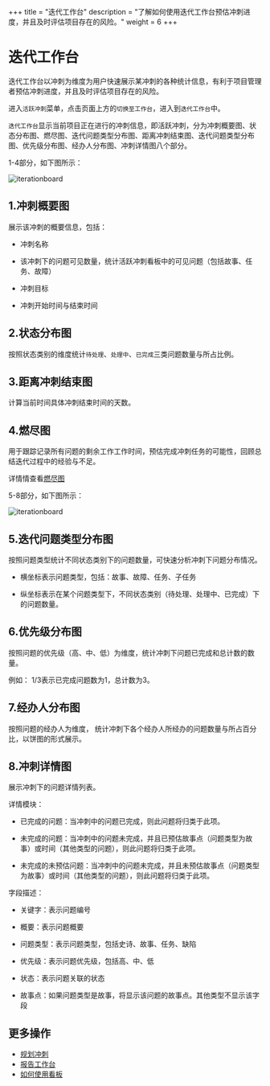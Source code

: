 ﻿+++
title = "迭代工作台"
description = "了解如何使用迭代工作台预估冲刺进度，并且及时评估项目存在的风险。"
weight = 6
+++

# 迭代工作台

迭代工作台以冲刺为维度为用户快速展示某冲刺的各种统计信息，有利于项目管理者预估冲刺进度，并且及时评估项目存在的风险。

进入`活跃冲刺`菜单，点击页面上方的`切换至工作台`，进入到`迭代工作台`中。

`迭代工作台`显示当前项目正在进行的冲刺信息，即活跃冲刺，分为冲刺概要图、状态分布图、燃尽图、迭代问题类型分布图、距离冲刺结束图、迭代问题类型分布图、优先级分布图、经办人分布图、冲刺详情图八个部分。

1-4部分，如下图所示：

![iterationboard](/docs/user-guide/agile/imge/iterationboard-sprint.png)

## 1.冲刺概要图
    
展示该冲刺的概要信息，包括：
    
- 冲刺名称

- 该冲刺下的问题可见数量，统计活跃冲刺看板中的可见问题（包括故事、任务、故障）

- 冲刺目标

- 冲刺开始时间与结束时间

## 2.状态分布图

按照状态类别的维度统计`待处理`、`处理中`、`已完成`三类问题数量与所占比例。

## 3.距离冲刺结束图

计算当前时间具体冲刺结束时间的天数。

## 4.燃尽图

用于跟踪记录所有问题的剩余工作工作时间，预估完成冲刺任务的可能性，回顾总结迭代过程中的经验与不足。

详情情查看[燃尽图](../../../report/agile-report/burn-down/)

5-8部分，如下图所示：

![iterationboard](/docs/user-guide/agile/imge/iterationboard-velocity.png)

## 5.迭代问题类型分布图

按照问题类型统计不同状态类别下的问题数量，可快速分析冲刺下问题分布情况。

- 横坐标表示问题类型，包括：故事、故障、任务、子任务

- 纵坐标表示在某个问题类型下，不同状态类别（待处理、处理中、已完成）下的问题数量。

## 6.优先级分布图

按照问题的优先级（高、中、低）为维度，统计冲刺下问题已完成和总计数的数量。

例如： 1/3表示已完成问题数为1，总计数为3。

## 7.经办人分布图

按照问题的经办人为维度， 统计冲刺下各个经办人所经办的问题数量与所占百分比，以饼图的形式展示。

## 8.冲刺详情图

展示冲刺下的问题详情列表。
   
详情模块：

- 已完成的问题：当冲刺中的问题已完成，则此问题将归类于此项。
     
- 未完成的问题：当冲刺中的问题未完成，并且已预估故事点（问题类型为故事）或时间（其他类型的问题），则此问题将归类于此项。

- 未完成的未预估问题：当冲刺中的问题未完成，并且未预估故事点（问题类型为故事）或时间（其他类型的问题），则此问题将归类于此项。

字段描述：

- 关键字：表示问题编号

- 概要：表示问题概要

- 问题类型：表示问题类型，包括史诗、故事、任务、缺陷

- 优先级：表示问题优先级，包括高、中、低
     
- 状态：表示问题关联的状态
    
- 故事点：如果问题类型是故事，将显示该问题的故事点。其他类型不显示该字段

## 更多操作

- [规划冲刺](../../backlog/sprint)
- [报告工作台](../../report/reportboard)
- [如何使用看板](../../sprint/manage-kanban)





